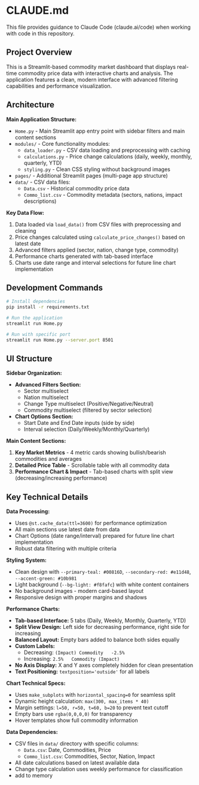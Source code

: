 # CLAUDE.md

This file provides guidance to Claude Code (claude.ai/code) when working with code in this repository.

## Project Overview

This is a Streamlit-based commodity market dashboard that displays real-time commodity price data with interactive charts and analysis. The application features a clean, modern interface with advanced filtering capabilities and performance visualization.

## Architecture

**Main Application Structure:**
- `Home.py` - Main Streamlit app entry point with sidebar filters and main content sections
- `modules/` - Core functionality modules:
  - `data_loader.py` - CSV data loading and preprocessing with caching
  - `calculations.py` - Price change calculations (daily, weekly, monthly, quarterly, YTD)
  - `styling.py` - Clean CSS styling without background images
- `pages/` - Additional Streamlit pages (multi-page app structure)
- `data/` - CSV data files:
  - `Data.csv` - Historical commodity price data
  - `Commo_list.csv` - Commodity metadata (sectors, nations, impact descriptions)

**Key Data Flow:**
1. Data loaded via `load_data()` from CSV files with preprocessing and cleaning
2. Price changes calculated using `calculate_price_changes()` based on latest date
3. Advanced filters applied (sector, nation, change type, commodity)
4. Performance charts generated with tab-based interface
5. Charts use date range and interval selections for future line chart implementation

## Development Commands

```bash
# Install dependencies
pip install -r requirements.txt

# Run the application
streamlit run Home.py

# Run with specific port
streamlit run Home.py --server.port 8501
```

## UI Structure

**Sidebar Organization:**
- **Advanced Filters Section:**
  - Sector multiselect
  - Nation multiselect
  - Change Type multiselect (Positive/Negative/Neutral)
  - Commodity multiselect (filtered by sector selection)
- **Chart Options Section:**
  - Start Date and End Date inputs (side by side)
  - Interval selection (Daily/Weekly/Monthly/Quarterly)

**Main Content Sections:**
1. **Key Market Metrics** - 4 metric cards showing bullish/bearish commodities and averages
2. **Detailed Price Table** - Scrollable table with all commodity data
3. **Performance Chart & Impact** - Tab-based charts with split view (decreasing/increasing performance)

## Key Technical Details

**Data Processing:**
- Uses `@st.cache_data(ttl=3600)` for performance optimization
- All main sections use latest date from data
- Chart Options (date range/interval) prepared for future line chart implementation
- Robust data filtering with multiple criteria

**Styling System:**
- Clean design with `--primary-teal: #00816D`, `--secondary-red: #e11d48`, `--accent-green: #10b981`
- Light background (`--bg-light: #f8fafc`) with white content containers
- No background images - modern card-based layout
- Responsive design with proper margins and shadows

**Performance Charts:**
- **Tab-based Interface:** 5 tabs (Daily, Weekly, Monthly, Quarterly, YTD)
- **Split View Design:** Left side for decreasing performance, right side for increasing
- **Balanced Layout:** Empty bars added to balance both sides equally
- **Custom Labels:** 
  - Decreasing: `(Impact) Commodity   -2.5%`
  - Increasing: `2.5%   Commodity (Impact)`
- **No Axis Display:** X and Y axes completely hidden for clean presentation
- **Text Positioning:** `textposition='outside'` for all labels

**Chart Technical Specs:**
- Uses `make_subplots` with `horizontal_spacing=0` for seamless split
- Dynamic height calculation: `max(300, max_items * 40)`
- Margin settings: `l=50, r=50, t=60, b=20` to prevent text cutoff
- Empty bars use `rgba(0,0,0,0)` for transparency
- Hover templates show full commodity information

**Data Dependencies:**
- CSV files in `data/` directory with specific columns:
  - `Data.csv`: Date, Commodities, Price
  - `Commo_list.csv`: Commodities, Sector, Nation, Impact
- All date calculations based on latest available data
- Change type calculation uses weekly performance for classification
- add to memory